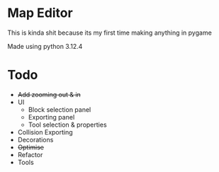 # Map Editor
This is kinda shit because its my first time making anything in pygame

Made using python 3.12.4

# Todo
- ~~Add zooming out & in~~
- UI
  - Block selection panel
  - Exporting panel
  - Tool selection & properties
- Collision Exporting
- Decorations
- ~~Optimise~~
- Refactor
- Tools